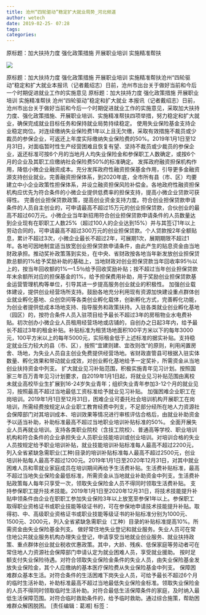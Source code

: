 ```yaml
---
title: 沧州“四轮驱动”稳定扩大就业局势_河北频道
author: wetech
date: 2019-02-25- 07:28
tags: 
categories: 
---
```

原标题：加大扶持力度 强化政策措施 开展职业培训 实施精准帮扶
<!-- more -->
                
<img align="center" border="0" src="http://p2.ifengimg.com/a/2016/0810/204c433878d5cf9size1_w16_h16.png" />
                
            
原标题：加大扶持力度 强化政策措施 开展职业培训 实施精准帮扶沧州“四轮驱动”稳定和扩大就业本报讯（记者戴绍志）日前，沧州市出台关于做好当前和今后一个时期促进就业工作的实施意见
原标题：加大扶持力度 强化政策措施 开展职业培训 实施精准帮扶
沧州“四轮驱动”稳定和扩大就业
本报讯（记者戴绍志）日前，沧州市出台关于做好当前和今后一个时期促进就业工作的实施意见，采取加大扶持力度、强化政策措施、开展职业培训、实施精准帮扶四项举措，努力稳定和扩大就业，确保完成就业目标任务和保持就业局势持续稳定。
使用失业保险基金支持企业稳定岗位。对连续缴纳失业保险费1年以上且无欠缴，采取有效措施不裁员或少裁员的参保企业，可返还上年度实际缴纳失业保险费的50%。2019年1月1日至12月31日，对面临暂时性生产经营困难且恢复有望、坚持不裁员或少裁员的参保企业，返还标准可按6个月的当地月人均失业保险金和参保职工人数确定，或按6个月的企业及其职工应缴纳社会保险费50%的标准确定。
发挥政府融资担保机构作用，降低小微企业融资成本。充分发挥政府性融资担保基金作用，引导更多金融资源支持创业就业。完善融资担保体系，到2020年底，全市所有县（市、区）均要建立中小企业政策性担保体系，并设立融资担保风险补偿金。各地政府性融资担保机构应优先为符合条件的小微企业提供低费率的担保支持，提高小微企业贷款可获得性。
完善创业担保贷款政策，提高创业资金支持力度。符合创业担保贷款申请条件的人员自主创业的，可申请最高不超过15万元的创业担保贷款，合伙创业的最高不超过60万元。小微企业当年新招用符合创业担保贷款申请条件的人员数量达到企业现有在职职工人数25%（超过100人的企业达到15%）并与其签订1年以上劳动合同的，可申请最高不超过300万元的创业担保贷款。个人贷款按2年全额贴息，累计不超过3次，小微企业最长不超过2年，可展期1次，展期期限不超过1年。各地可因地制宜适当放宽创业担保贷款申请条件，由此产生的贴息资金由当地财政承担。推动奖补政策落到实处，在中央、省财政按各地当年新发放创业担保贷款总额的1%给予奖励补助的基础上，当地财政对创业担保贷款当年回收率95％以上的，按当年回收额的1%—1.5％给予回收奖励补贴；按不超过当年创业担保贷款年末余额所对应的担保基金的1%，给予担保费用补助，用于奖励创业担保贷款基金运营管理机构等单位，引导其进一步提高服务创业就业的积极性。
加强创业载体建设，提供创业经营场所支持。鼓励各地充分利用现有资源加快建设重点群体创业就业孵化基地、众创空间等各类创业孵化载体，创新孵化方式，完善孵化功能，为创业者提供低成本场地支持、指导服务和政策扶持。入驻各类就业创业孵化基地（园区）的，按符合条件人员入驻项目给予最长不超过3年的房租物业水电费补贴。初次创办小微企业人员租用经营场地或店铺的，自创办之日起3年内，给予最长不超过3年的租金补贴。补贴标准为租赁场地面积100平方米以下的每年3000元，100平方米以上的每年5000元，实际租金低于上述标准的据实补贴。支持稳定就业压力较大的县（市、区），按照“宜建则建、宜改则改”的原则，利用闲置房舍、场地，为失业人员自主创业免费提供经营场地。省财政直管县可根据入驻实体数量、孵化效果和带动就业成效，对创业孵化基地给予一定奖补，所需资金从当地创业扶持资金中列支。
扩大就业见习补贴范围，积极实施青年见习计划。按照国家三年百万青年见习计划要求，自2019年1月1日起，将就业见习补贴范围由离校未就业高校毕业生扩展到16-24岁失业青年；组织失业青年参加3-12个月的就业见习，按照最高不超过当地最低工资标准给予就业见习补贴。
加强困难企业职工在岗培训。2019年1月1日至12月31日，困难企业可委托社会培训机构开展职工在岗培训，所需经费按规定从企业职工教育经费中列支，不足部分经所在地人力资源社会保障部门对其培训成本、培训效果等情况进行审核评估合格后，由就业补助资金予以适当补助，补助标准最高不超过当地职业培训补贴标准的50%。
全面开展失业人员再就业培训。支持各类职业院校（含技工院校）、普通高等学校、职业培训机构和符合条件的企业承担失业人员职业技能培训或创业培训。对培训合格的失业人员按规定给予职业培训补贴，就业技能培训补贴标准每人最高不超过2200元，列入全省紧缺急需职业(工种)目录的培训补贴标准每人最高不超过2500元，创业培训补贴每人最高不超过1200元。2019年1月1日至2020年12月31日，对其中就业困难人员和零就业家庭成员在培训期间再给予生活费补贴。生活费补贴标准，最高不超过当地失业保险金最低标准，所需资金从当地就业补助资金中列支。生活费补贴政策每人每年只享受一次，领取失业保险金人员不得同时领取生活费补贴。
支持参保职工提升技术技能。2019年1月1日至2020年12月31日，将技术技能提升补贴申领条件由企业在职职工参加失业保险3年以上放宽至参保1年以上。参保职工取得职业资格证书或职业技能等级证书的，可在参保地申请技术技能提升补贴。取得初、中、高级职业资格证书或职业技能等级证书的补贴标准分别为1000元、1500元、2000元，列入全省紧缺急需职业（工种）目录的补贴标准提高10%。所需资金由失业保险基金列支。
做好常住地失业登记和就业服务。失业人员可在常住地公共就业服务机构办理失业登记，申请享受当地就业创业服务、就业扶持政策、重点群体创业就业税收优惠政策。其中，大龄、残疾、低保家庭等劳动者可在常住地人力资源社会保障部门申请认定为就业困难人员，享受就业援助。
按时足额支付失业保险待遇。对符合领取失业保险金条件的失业人员，由失业保险基金发放失业保险金，其个人应缴纳的基本医疗保险费从失业保险基金中列支。
保障困难群众基本生活。对符合条件的生活困难下岗失业人员，可给予最长不超过6个月的临时生活补助，补助标准最高不超过当地最低失业保险金标准。领取失业保险金的人员不得同时领取临时生活补助。对符合最低生活保障条件的家庭，及时纳入最低生活保障范围。对符合临时救助条件的，给予临时救助。通过综合施策，帮助困难群众解困脱困。
[责任编辑：葛湘]
标签：
 
 
 
             
